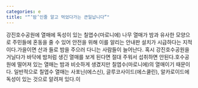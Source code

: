 ```yaml
---
categories: e
title: "“‘밤’인줄 알고 먹었다가는 큰일납니다”"
---
```

강진호수공원에 열매에 독성이 있는 칠엽수(마로니에) 나무 열매가 밤과 유사한 모양으로 주민들에 혼동을 줄 수 있어 안전을 위해 이를 알리는 안내판 설치가 시급하다는 지적이다.가을이면 산과 들로 밤을 주으러 다니는 사람들이 늘어난다. 혹시 강진호수공원을 거닐다가 바닥에 밤처럼 생긴 열매를 보게 된다면 절대 주워서 섭취하면 안된다.호수공원에 떨어져 있는 열매는 밤과 비슷하게 생겼지만 칠엽수(마로니에)의 열매이기 때문이다. 일반적으로 칠엽수 열매는 사포닌(에스신), 글루코사이드(에스쿨린), 알카로이드에 독성이 있는 것으로 알려져 있다.이
